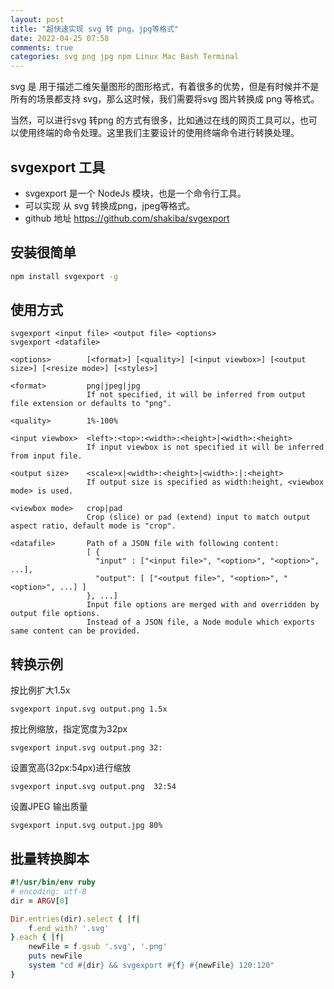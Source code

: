 ```yaml
---
layout: post
title: "超快速实现 svg 转 png，jpg等格式"
date: 2022-04-25 07:58
comments: true
categories: svg png jpg npm Linux Mac Bash Terminal
---
```

svg 是 用于描述二维矢量图形的图形格式，有着很多的优势，但是有时候并不是所有的场景都支持 svg，那么这时候，我们需要将svg 图片转换成 png 等格式。

当然，可以进行svg 转png 的方式有很多，比如通过在线的网页工具可以，也可以使用终端的命令处理。这里我们主要设计的使用终端命令进行转换处理。


<!--more-->
## svgexport 工具
  
  * svgexport 是一个 NodeJs 模块，也是一个命令行工具。
  * 可以实现 从 svg 转换成png，jpeg等格式。
  * github 地址 https://github.com/shakiba/svgexport 

## 安装很简单
```bash
npm install svgexport -g
```

## 使用方式
```
svgexport <input file> <output file> <options>
svgexport <datafile>

<options>        [<format>] [<quality>] [<input viewbox>] [<output size>] [<resize mode>] [<styles>]

<format>         png|jpeg|jpg
                 If not specified, it will be inferred from output file extension or defaults to "png".

<quality>        1%-100%

<input viewbox>  <left>:<top>:<width>:<height>|<width>:<height>
                 If input viewbox is not specified it will be inferred from input file.

<output size>    <scale>x|<width>:<height>|<width>:|:<height>
                 If output size is specified as width:height, <viewbox mode> is used.

<viewbox mode>   crop|pad
                 Crop (slice) or pad (extend) input to match output aspect ratio, default mode is "crop".

<datafile>       Path of a JSON file with following content:
                 [ {
                   "input" : ["<input file>", "<option>", "<option>", ...],
                   "output": [ ["<output file>", "<option>", "<option>", ...] ]
                 }, ...]
                 Input file options are merged with and overridden by output file options.
                 Instead of a JSON file, a Node module which exports same content can be provided.
```

## 转换示例

按比例扩大1.5x  
``` 
svgexport input.svg output.png 1.5x
```

按比例缩放，指定宽度为32px   
```
svgexport input.svg output.png 32:
```

设置宽高(32px:54px)进行缩放   
```
svgexport input.svg output.png  32:54
```

设置JPEG 输出质量   
```
svgexport input.svg output.jpg 80%
``` 


## 批量转换脚本
```ruby
#!/usr/bin/env ruby
# encoding: utf-8
dir = ARGV[0]

Dir.entries(dir).select { |f|
    f.end_with? '.svg'
}.each { |f|
    newFile = f.gsub '.svg', '.png'
    puts newFile
    system "cd #{dir} && svgexport #{f} #{newFile} 120:120"
}
```


